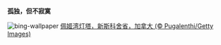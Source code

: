 
**孤独，但不寂寞**

![bing-wallpaper](https://www.bing.com/th?id=OHR.PeggysCove_ZH-CN4221190894_1920x1080.jpg)
[佩姬湾灯塔，新斯科舍省，加拿大 (© Pugalenthi/Getty Images)](https://www.bing.com/search?q=%E4%BD%A9%E5%A7%AC%E6%B9%BE%E7%81%AF%E5%A1%94&amp;form=hpcapt&amp;mkt=zh-cn)
  